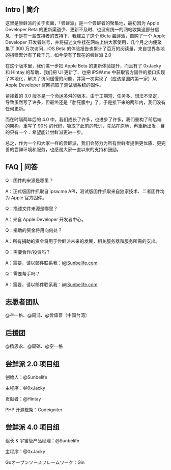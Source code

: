 ## Intro | 简介

这里是尝鲜派的关于页面，「尝鲜派」是一个尝鲜者的聚集地，最初因为 Apple Developer Beta 的更新渠道少、更新不及时、也没有统一的网站收集这部分信息，于是在一些支持者的支持下，我建立了这个 iBeta 尝鲜派，自购了一个 Apple Developer 开发者账号，并将描述文件挂在网站上供大家使用，几个月之内便聚集了 300 万次访问，iOS Beta 的体验报告也累计了百万的阅读量，来自世界各地的捐赠累计有了数千元，如今便有了现在的尝鲜派 2.0

在这个版本里，我们进一步把 Apple Beta 的更新体验提升，而且有了 0xJacky 和 Hintay 的帮助，我们把 UI 更新了、也把 iPSW.me 中获取官方固件的接口实现了本地化，解决了访问缓慢的问题，并第一次实现了（应该是国内第一家）从 Apple Developer 官网抓取了测试版系统的固件。

紧接着的 3.0 版本是一个命运多舛的版本，由于工期短、任务多、想法不坚定，导致虽然写了许多，但最终还是「胎死腹中」了，于是接下来的两年内，我们没有任何更新。

而在时隔两年后的 4.0 中，我们成长了许多，也进步了许多，我们重构了前后端的架构，重写了 90% 的代码，吸取了此前的教训，先站在原地，再重新出发，目的只有一个：希望能让尝鲜派更进一步。

总之，作为一个和大家一样的尝鲜派，我们会努力为所有尝鲜者提供更优质、更完善的尝鲜环境和服务，也感谢大家一直以来的支持和鼓励。

## FAQ | 问答

Q：固件的来源是哪里？

A：正式版固件抓取自 ipsw.me API，测试版固件抓取来自独家技术、二者固件均为 Apple 官方固件。

Q：描述文件来源是哪里？

A：来自 Apple Developer 开发者中心。

Q：捐助的资金将用向何处？

A：所有捐助的资金将用于尝鲜派未来的发展，相关服务器和服务所需的支出。

Q：需要合作/投资吗？

A：需要，请以邮件联系我：i@Sunbelife.com.

Q：需要帮手吗？

A：需要，请以邮件联系我：i@Sunbelife.com.

## 志愿者团队

@空一格、@周鸿、@曾偉晉（中国台湾）

## 后援团

@杨恩永、@周硙、@空一格

## 尝鲜派 2.0 项目组

创始人：@Sunbelife

主程序：@0xJacky

贡献者：@Hintay

PHP 开源框架：Codeigniter

## 尝鲜派 4.0 项目组

组长 & 宇宙级产品经理：@Sunbelife

主程序：@0xJacky

Goオープンソースフレームワーク：Gin
